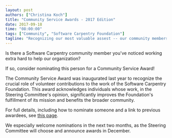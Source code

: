 ```yaml
---
layout: post
authors: ["Christina Koch"]
title: "Community Service Awards - 2017 Edition"
date: 2017-09-18
time: "08:00:00"
tags: ["Community", "Software Carpentry Foundation"]
tagline: "Recognizing our most valuable assest -- our community members"
---
```


Is there a Software Carpentry community member you've noticed working 
extra hard to help our organization?  

If so, consider nominating this person for a Community Service Award!

The Community Service Award was inaugurated last year 
to recognize the crucial role of volunteer contributions
to the work of the Software Carpentry Foundation.  This award acknowledges 
individuals whose work, in the Steering Committee's opinion, significantly improves the 
Foundation's fulfillment of its mission and benefits the broader community. 

For full details, including how to nominate someone and a link to previous awardees,
see [this page](https://software-carpentry.org/scf/awards/). 

We especially welcome nominations in the next two months, as 
the Steering Committee will choose and 
announce awards in December.  
